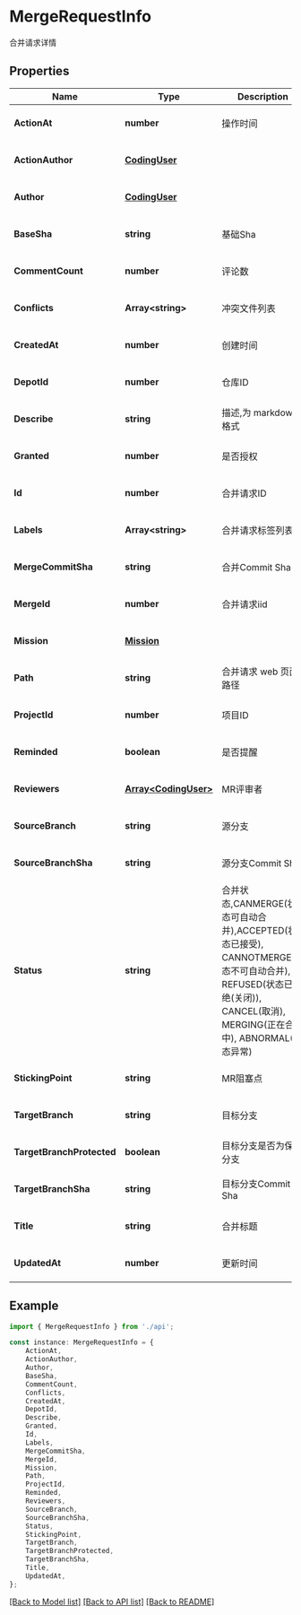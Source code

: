 # MergeRequestInfo

合并请求详情

## Properties

Name | Type | Description | Notes
------------ | ------------- | ------------- | -------------
**ActionAt** | **number** | 操作时间 | [optional] [default to undefined]
**ActionAuthor** | [**CodingUser**](CodingUser.md) |  | [optional] [default to undefined]
**Author** | [**CodingUser**](CodingUser.md) |  | [optional] [default to undefined]
**BaseSha** | **string** | 基础Sha | [optional] [default to '']
**CommentCount** | **number** | 评论数 | [optional] [default to undefined]
**Conflicts** | **Array&lt;string&gt;** | 冲突文件列表 | [optional] [default to undefined]
**CreatedAt** | **number** | 创建时间 | [optional] [default to undefined]
**DepotId** | **number** | 仓库ID | [optional] [default to undefined]
**Describe** | **string** | 描述,为 markdown 格式 | [optional] [default to '']
**Granted** | **number** | 是否授权 | [optional] [default to undefined]
**Id** | **number** | 合并请求ID | [optional] [default to undefined]
**Labels** | **Array&lt;string&gt;** | 合并请求标签列表 | [optional] [default to undefined]
**MergeCommitSha** | **string** | 合并Commit Sha | [optional] [default to '']
**MergeId** | **number** | 合并请求iid | [optional] [default to undefined]
**Mission** | [**Mission**](Mission.md) |  | [optional] [default to undefined]
**Path** | **string** | 合并请求 web 页面路径 | [optional] [default to '']
**ProjectId** | **number** | 项目ID | [optional] [default to undefined]
**Reminded** | **boolean** | 是否提醒 | [optional] [default to false]
**Reviewers** | [**Array&lt;CodingUser&gt;**](CodingUser.md) | MR评审者 | [optional] [default to undefined]
**SourceBranch** | **string** | 源分支 | [optional] [default to '']
**SourceBranchSha** | **string** | 源分支Commit Sha | [optional] [default to '']
**Status** | **string** | 合并状态,CANMERGE(状态可自动合并),ACCEPTED(状态已接受), CANNOTMERGE(状态不可自动合并), REFUSED(状态已拒绝(关闭)), CANCEL(取消), MERGING(正在合并中), ABNORMAL(状态异常) | [optional] [default to '']
**StickingPoint** | **string** | MR阻塞点 | [optional] [default to '']
**TargetBranch** | **string** | 目标分支 | [optional] [default to '']
**TargetBranchProtected** | **boolean** | 目标分支是否为保护分支 | [optional] [default to false]
**TargetBranchSha** | **string** | 目标分支Commit Sha | [optional] [default to '']
**Title** | **string** | 合并标题 | [optional] [default to '']
**UpdatedAt** | **number** | 更新时间 | [optional] [default to undefined]

## Example

```typescript
import { MergeRequestInfo } from './api';

const instance: MergeRequestInfo = {
    ActionAt,
    ActionAuthor,
    Author,
    BaseSha,
    CommentCount,
    Conflicts,
    CreatedAt,
    DepotId,
    Describe,
    Granted,
    Id,
    Labels,
    MergeCommitSha,
    MergeId,
    Mission,
    Path,
    ProjectId,
    Reminded,
    Reviewers,
    SourceBranch,
    SourceBranchSha,
    Status,
    StickingPoint,
    TargetBranch,
    TargetBranchProtected,
    TargetBranchSha,
    Title,
    UpdatedAt,
};
```

[[Back to Model list]](../README.md#documentation-for-models) [[Back to API list]](../README.md#documentation-for-api-endpoints) [[Back to README]](../README.md)
